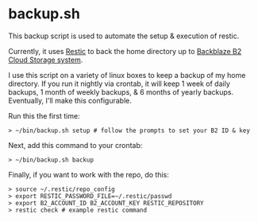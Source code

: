 # backup.sh

This backup script is used to automate the setup & execution of restic.

Currently, it uses [Restic](http://restic.readthedocs.io/) to back the home directory up to [Backblaze B2 Cloud Storage system](https://www.backblaze.com/b2/cloud-storage.html).

I use this script on a variety of linux boxes to keep a backup of my home directory. If you run it nightly via crontab, it will keep 1 week of daily backups, 1 month of weekly backups, & 6 months of yearly backups. Eventually, I'll make this configurable.

Run this the first time:

    > ~/bin/backup.sh setup # follow the prompts to set your B2 ID & key

Next, add this command to your crontab:

    > ~/bin/backup.sh backup

Finally, if you want to work with the repo, do this:

    > source ~/.restic/repo_config
    > export RESTIC_PASSWORD_FILE=~/.restic/passwd
    > export B2_ACCOUNT_ID B2_ACCOUNT_KEY RESTIC_REPOSITORY
    > restic check # example restic command
